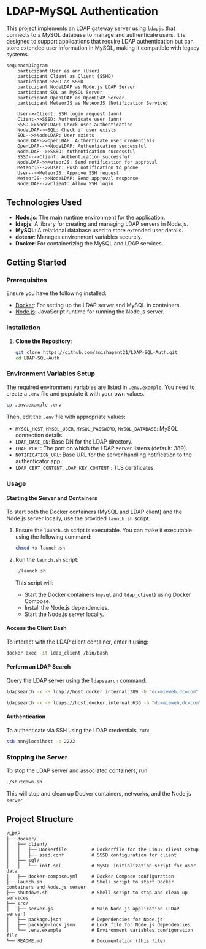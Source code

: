 # LDAP-MySQL Authentication

This project implements an LDAP gateway server using `ldapjs` that connects to a MySQL database to manage and authenticate users. It is designed to support applications that require LDAP authentication but can store extended user information in MySQL, making it compatible with legacy systems.

```mermaid
sequenceDiagram
    participant User as ann (User)
    participant Client as Client (SSHD)
    participant SSSD as SSSD
    participant NodeLDAP as Node.js LDAP Server
    participant SQL as MySQL Server
    participant OpenLDAP as OpenLDAP Server
    participant MeteorJS as MeteorJS (Notification Service)

    User->>Client: SSH login request (ann)
    Client->>SSSD: Authenticate user (ann)
    SSSD->>NodeLDAP: Check user authentication
    NodeLDAP->>SQL: Check if user exists
    SQL-->>NodeLDAP: User exists
    NodeLDAP->>OpenLDAP: Authenticate user credentials
    OpenLDAP-->>NodeLDAP: Authentication successful
    NodeLDAP-->>SSSD: Authentication successful
    SSSD-->>Client: Authentication successful
    NodeLDAP->>MeteorJS: Send notification for approval
    MeteorJS-->>User: Push notification to phone
    User-->>MeteorJS: Approve SSH request
    MeteorJS-->>NodeLDAP: Send approval response
    NodeLDAP-->>Client: Allow SSH login
```

## Technologies Used

- **Node.js**: The main runtime environment for the application.
- **ldapjs**: A library for creating and managing LDAP servers in Node.js.
- **MySQL**: A relational database used to store extended user details.
- **dotenv**: Manages environment variables securely.
- **Docker**: For containerizing the MySQL and LDAP services.

## Getting Started

### Prerequisites

Ensure you have the following installed:

- [Docker](https://www.docker.com/): For setting up the LDAP server and MySQL in containers.
- [Node.js](https://nodejs.org/): JavaScript runtime for running the Node.js server.

### Installation

1. **Clone the Repository**:

   ```bash
   git clone https://github.com/anishapant21/LDAP-SQL-Auth.git
   cd LDAP-SQL-Auth
   ```

### Environment Variables Setup

The required environment variables are listed in `.env.example`. You need to create a `.env` file and populate it with your own values.

```sh
cp .env.example .env
```

Then, edit the `.env` file with appropriate values:

- `MYSQL_HOST`, `MYSQL_USER`, `MYSQL_PASSWORD`, `MYSQL_DATABASE`: MySQL connection details.
- `LDAP_BASE_DN`: Base DN for the LDAP directory.
- `LDAP_PORT`: The port on which the LDAP server listens (default: 389).
- `NOTIFICATION_URL`: Base URL for the server handling notification to the authenticator app.
- `LDAP_CERT_CONTENT`, `LDAP_KEY_CONTENT` : TLS certificates.

### Usage

#### Starting the Server and Containers

To start both the Docker containers (MySQL and LDAP client) and the Node.js server locally, use the provided `launch.sh` script.

1. Ensure the `launch.sh` script is executable. You can make it executable using the following command:

   ```bash
   chmod +x launch.sh
   ```

2. Run the `launch.sh` script:

   ```bash
   ./launch.sh
   ```

   This script will:

   - Start the Docker containers (`mysql` and `ldap_client`) using Docker Compose.
   - Install the Node.js dependencies.
   - Start the Node.js server locally.

#### Access the Client Bash

To interact with the LDAP client container, enter it using:

```bash
docker exec -it ldap_client /bin/bash
```

#### Perform an LDAP Search

Query the LDAP server using the `ldapsearch` command:

```bash
ldapsearch -x -H ldap://host.docker.internal:389 -b "dc=mieweb,dc=com" "(uid=ann)"
```

```bash
ldapsearch -x -H ldaps://host.docker.internal:636 -b "dc=mieweb,dc=com" "(uid=ann)"
```

#### Authentication

To authenticate via SSH using the LDAP credentials, run:

```bash
ssh ann@localhost -p 2222
```

### Stopping the Server

To stop the LDAP server and associated containers, run:

```bash
./shutdown.sh
```

This will stop and clean up Docker containers, networks, and the Node.js server.

## Project Structure

```plaintext
/LDAP
├── docker/
│   ├── client/
│   │   ├── Dockerfile         # Dockerfile for the Linux client setup
│   │   ├── sssd.conf          # SSSD configuration for client
│   ├── sql/
│   │   └── init.sql           # MySQL initialization script for user data
│   ├── docker-compose.yml     # Docker Compose configuration
├── launch.sh                  # Shell script to start Docker containers and Node.js server
├── shutdown.sh                # Shell script to stop and clean up services
├── src/
│   ├── server.js              # Main Node.js application (LDAP server)
│   ├── package.json           # Dependencies for Node.js
│   ├── package-lock.json      # Lock file for Node.js dependencies
│   └── .env.example           # Environment variables configuration file
└── README.md                  # Documentation (this file)
```
